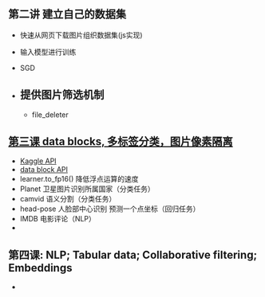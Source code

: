 ## 第二讲 建立自己的数据集
-  快速从网页下载图片组织数据集(js实现)
-  输入模型进行训练
- SGD

- ## 提供图片筛选机制
	- file_deleter
## [第三课 data blocks, 多标签分类，图片像素隔离](https://www.youtube.com/watch?v=MpZxV6DVsmM)

- [Kaggle API](https://github.com/Kaggle/kaggle-api)
- [data block API](https://docs.fast.ai/data_block.html)
- learner.to_fp16() 降低浮点运算的速度
- Planet 卫星图片识别所属国家（分类任务） 
- camvid 语义分割（分类任务）
- head-pose 人脸部中心识别  预测一个点坐标（回归任务）
- IMDB 电影评论（NLP）
- 

## 第四课: NLP; Tabular data; Collaborative filtering; Embeddings
- 
<!--stackedit_data:
eyJoaXN0b3J5IjpbLTE5NTk4MDgxNDgsLTMwOTk5OTcxMSwxOD
c1ODY5OTkwLC0xMTUxMjkxNTk3LDYzOTE5MDEyMSwxNzA0NTAz
NjQyLC0xNzkwNjM5MTEyLC0xODcxMzE2NzU1LDIwOTk3NDk5Nl
19
-->